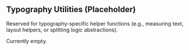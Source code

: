 ## Typography Utilities (Placeholder)

Reserved for typography-specific helper functions (e.g., measuring text, layout helpers, or splitting logic abstractions).

Currently empty.
